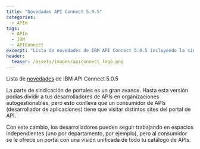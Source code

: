 ```yaml
---
title: "Novedades API Connect 5.0.5"
categories:
  - APIm
tags:
  - APIm
  - IBM
  - APIConnect
excerpt: "Lista de novedades de IBM API Connect 5.0.5 incluyendo la sindicación de portales"
header:
  teaser: /assets/images/apiconnect_logo.png
---
```


Lista de [novedades](http://www.ibm.com/support/knowledgecenter/SSMNED_5.0.0/com.ibm.apic.overview.doc/overview_whatsnew.html?lang=en) de IBM API Connect 5.0.5 

La parte de sindicación de portales es un gran avance. Hasta esta versión podías dividir a tus desarrolladores de APIs en organizaciones autogestionables, pero esto conlleva que un consumidor de APIs (desarrollador de aplicaciones) tiene que visitar distintos sites del portal de API.

Con este cambio, los desarrolladores pueden seguir trabajando en espacios independientes (uno por departamento, por ejemplo), pero al consumidor se le ofrece un portal con una visión unificada de todo tu catálogo de APIs.
